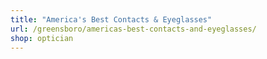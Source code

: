 ```yaml
---
title: "America's Best Contacts & Eyeglasses"
url: /greensboro/americas-best-contacts-and-eyeglasses/
shop: optician
---
```

